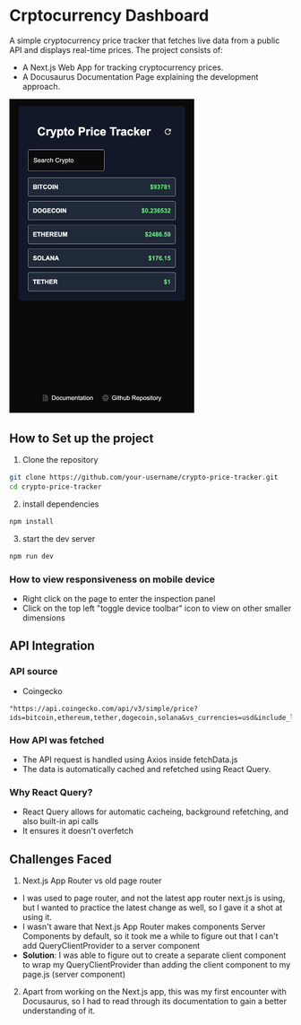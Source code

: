 # Crptocurrency Dashboard

A simple cryptocurrency price tracker that fetches live data from a public API and displays real-time prices. The project consists of:
- A Next.js Web App for tracking cryptocurrency prices.
- A Docusaurus Documentation Page explaining the development approach.

<img src="screenshot.png" alt="Crypto Price Tracker Preview" width="330"/>

## How to Set up the project

1. Clone the repository
```bash
git clone https://github.com/your-username/crypto-price-tracker.git
cd crypto-price-tracker
```

2. install dependencies
```bash
npm install
```

3. start the dev server
```bash
npm run dev
```

### How to view responsiveness on mobile device
- Right click on the page to enter the inspection panel
- Click on the top left "toggle device toolbar" icon to view on other smaller dimensions

## API Integration

### API source
- Coingecko
```
"https://api.coingecko.com/api/v3/simple/price?ids=bitcoin,ethereum,tether,dogecoin,solana&vs_currencies=usd&include_last_updated_at=true&include_24hr_change=true"
```
### How API was fetched
- The API request is handled using Axios inside fetchData.js
- The data is automatically cached and refetched using React Query.

### Why React Query?
- React Query allows for automatic cacheing, background refetching, and also built-in api calls
- It ensures it doesn't overfetch

## Challenges Faced
1. Next.js App Router vs old page router
- I was used to page router, and not the latest app router next.js is using, but I wanted to practice the latest change as well, so I gave it a shot at using it.
- I wasn't aware that Next.js App Router makes components Server Components by default, so it took me a while to figure out that I can't add QueryClientProvider to a server component
- **Solution**: I was able to figure out to create a separate client component to wrap my QueryClientProvider than adding the client component to my page.js (server component)

2. Apart from working on the Next.js app, this was my first encounter with Docusaurus, so I had to read through its documentation to gain a better understanding of it.
   
